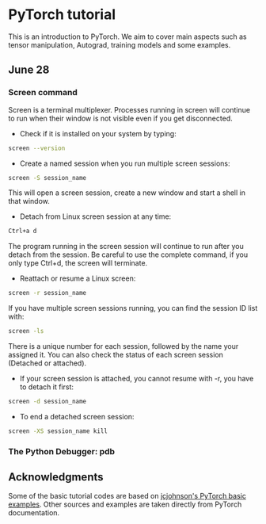 # PyTorch tutorial
This is an introduction to PyTorch. We aim to cover main aspects such as tensor manipulation, Autograd, training models and some examples.


## June 28

### Screen command
Screen is a terminal multiplexer. Processes running in screen will continue to run when their window is not visible even if 
you get disconnected. 

* Check if it is installed on your system by typing:
```bash
screen --version
```

* Create a named session when you run multiple screen sessions:
```bash
screen -S session_name
```

This will open a screen session, create a new window and start a shell in that window.

* Detach from Linux screen session at any time:
```bash
Ctrl+a d
```

The program running in the screen session will continue to run after you detach from the session.
Be careful to use the complete command, if you only type Ctrl+d, the screen will terminate. 


* Reattach or resume a Linux screen:
```bash
screen -r session_name
```

If you have multiple screen sessions running, you can find the session ID list with:
```bash
screen -ls 
```

There is a unique number for each session, followed by the name your assigned it. You can also
check the status of each screen session (Detached or attached).

* If your screen session is attached, you cannot resume with -r, you have to detach it first:
```bash
screen -d session_name
```

* To end a detached screen session:
```bash
screen -XS session_name kill
```
### The Python Debugger: pdb

## Acknowledgments
Some of the basic tutorial codes are based on [jcjohnson's PyTorch basic examples](https://github.com/jcjohnson/pytorch-examples). Other sources and examples are taken directly from PyTorch documentation. 

